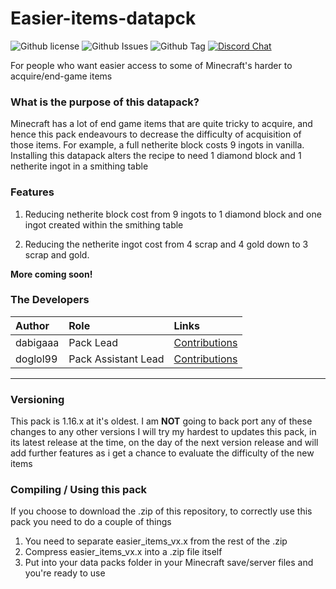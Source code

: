 # Easier-items-datapck
![Github license](https://img.shields.io/github/license/dabigaaa/Easier-items-datapck.svg)
![Github Issues](https://img.shields.io/github/issues/dabigaaa/Easier-items-datapck.svg)
![Github Tag](https://img.shields.io/github/tag/dabigaaa/Easier-items-datapck.svg)
[![Discord Chat](https://img.shields.io/badge/chat%20on-discord-7289DA)](https://discord.gg/28N2Eeq2tT)

For people who want easier access to some of Minecraft's harder to acquire/end-game items

### What is the purpose of this datapack?
Minecraft has a lot of end game items that are quite tricky to acquire, and hence this pack endeavours to decrease the difficulty of acquisition of those items. For example, a full netherite block costs 9 ingots in vanilla. Installing this datapack alters the recipe to need 1 diamond block and 1 netherite ingot in a smithing table

### Features
1. Reducing netherite block cost from 9 ingots to 1 diamond block and one ingot created within the smithing table

2. Reducing the netherite ingot cost from 4 scrap and 4 gold down to 3 scrap and gold.

**More coming soon!**

### The Developers

| Author   | Role   | Links   |
|:---------|:-------|:--------|
| dabigaaa | Pack Lead | [Contributions](https://github.com/dabigaaa/Easier-items-datapck/commits?author=dabigaaa) |
| doglol99 | Pack Assistant Lead | [Contributions](https://github.com/dabigaaa/Easier-items-datapck/commits?author=doglol99) |

---
### Versioning
This pack is 1.16.x at it's oldest. I am **NOT** going to back port any of these changes to any other versions
I will try my hardest to updates this pack, in its latest release at the time, on the day of the next version release and will add further features as i get a chance to evaluate the difficulty of the new items

### Compiling / Using this pack
If you choose to download the .zip of this repository, to correctly use this pack you need to do a couple of things
1. You need to separate easier_items_vx.x from the rest of the .zip
2. Compress easier_items_vx.x into a .zip file itself
3. Put into your data packs folder in your Minecraft save/server files and you're ready to use
